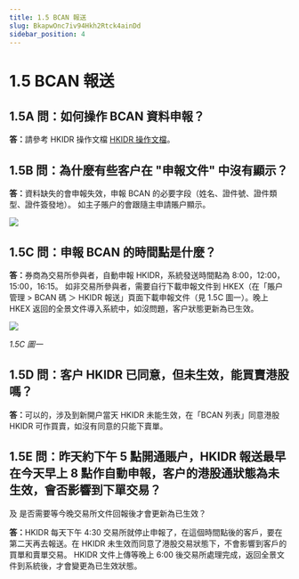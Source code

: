 ```yaml
---
title: 1.5 BCAN 報送
slug: BkapwOnc7iv94Hkh2Rtck4ainDd
sidebar_position: 4
---
```



# 1.5 BCAN 報送

## 1.5A 問：如何操作 BCAN 資料申報？

<b>答：</b>請參考 HKIDR 操作文檔  [HKIDR 操作文檔](./AnubwQdN9i1KGHkt9tmccZ9hnXf)。

## 1.5B 問：為什麼有些客户在 "申報文件" 中沒有顯示？

<b>答：</b>資料缺失的會申報失效，申報 BCAN 的必要字段（姓名、證件號、證件類型、證件簽發地）。
如主子賬户的會跟隨主申請賬户顯示。

<img src="/assets/CVBcbJJ6ooLspAxWMdZcFkHrnfg.png" src-width="2508" src-height="676" align="center"/>

## 1.5C 問：申報 BCAN 的時間點是什麼？

<b>答：</b>券商為交易所參與者，自動申報 HKIDR，系統發送時間點為 8:00，12:00，15:00，16:15。
如非交易所參與者，需要自行下載申報文件到 HKEX（在「賬户管理 &gt; BCAN 碼 ＞ HKIDR 報送」頁面下載申報文件（見 1.5C 圖一）。晚上 HKEX 返回的全景文件導入系統中，如沒問題，客户狀態更新為已生效。


<img src="/assets/P33jbwfyVo66MXxOQC6cG7LunQc.png" src-width="2508" src-height="1292" align="center"/>

<em>1.5C 圖一</em>

## 1.5D 問：客户 HKIDR 已同意，但未生效，能買賣港股嗎？

<b>答：</b>可以的，涉及到新開户當天 HKIDR 未能生效，在「BCAN 列表」同意港股 HKIDR 可作買賣，如沒有同意的只能下賣單。

## 1.5E 問：昨天約下午 5 點開通賬户，HKIDR 報送最早在今天早上 8 點作自動申報，客户的港股通狀態為未生效，會否影響到下單交易？
及 是否需要等今晚交易所文件回報後才會更新為已生效？

<b>答：</b>HKIDR 每天下午 4:30 交易所就停止申報了，在這個時間點後的客戶，要在第二天再去報送。在 HKIDR 未生效而同意了港股交易狀態下，不會影響到客戶的買單和賣單交易。
HKIDR 文件上傳等晚上 6:00 後交易所處理完成，返回全景文件到系統後，才會變更為已生效狀態。

